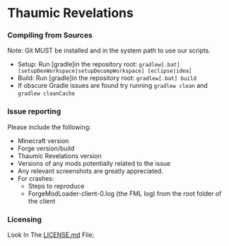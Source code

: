 # Thaumic Revelations

### Compiling from Sources
 Note: Git MUST be installed and in the system path to use our scripts.
 * Setup: Run [gradle]in the repository root: `gradlew[.bat] [setupDevWorkspace|setupDecompWorkspace] [eclipse|idea]`
* Build: Run [gradle]in the repository root: `gradlew[.bat] build`
* If obscure Gradle issues are found try running `gradlew clean` and `gradlew cleanCache`

### Issue reporting
Please include the following:
* Minecraft version
* Forge version/build
* Thaumic Revelations version
* Versions of any mods potentially related to the issue 
* Any relevant screenshots are greatly appreciated.
* For crashes:
  * Steps to reproduce
  * ForgeModLoader-client-0.log (the FML log) from the root folder of the client

### Licensing
  Look In The [LICENSE.md](LICENSE.md) File;
